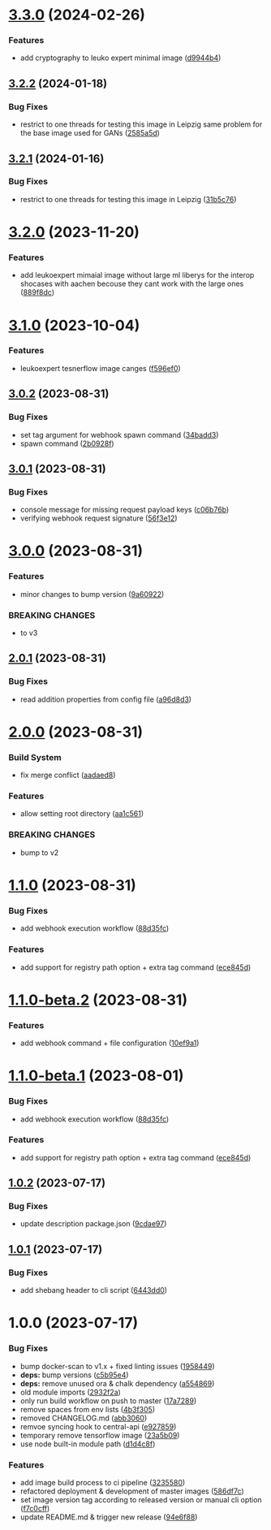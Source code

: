 # [3.3.0](https://github.com/PHT-Medic/master-images/compare/v3.2.2...v3.3.0) (2024-02-26)


### Features

* add cryptography to leuko expert minimal image ([d9944b4](https://github.com/PHT-Medic/master-images/commit/d9944b4aac940b3036a33f8b9742c169074ce230))

## [3.2.2](https://github.com/PHT-Medic/master-images/compare/v3.2.1...v3.2.2) (2024-01-18)


### Bug Fixes

* restrict to one threads for testing this image in Leipzig same problem for the base image used for GANs ([2585a5d](https://github.com/PHT-Medic/master-images/commit/2585a5de401c896f5c4548c5bebb4a8732645582))

## [3.2.1](https://github.com/PHT-Medic/master-images/compare/v3.2.0...v3.2.1) (2024-01-16)


### Bug Fixes

* restrict to one threads for testing this image in Leipzig ([31b5c76](https://github.com/PHT-Medic/master-images/commit/31b5c76b35ea20e65ed83af26230df92cde75c52))

# [3.2.0](https://github.com/PHT-Medic/master-images/compare/v3.1.0...v3.2.0) (2023-11-20)


### Features

* add  leukoexpert mimaial image without large ml liberys for the interop shocases with aachen becouse they cant work with the large ones ([889f8dc](https://github.com/PHT-Medic/master-images/commit/889f8dc6eba298830e1e3e69033a53b38f0e746d))

# [3.1.0](https://github.com/PHT-Medic/master-images/compare/v3.0.2...v3.1.0) (2023-10-04)


### Features

* leukoexpert tesnerflow image canges ([f596ef0](https://github.com/PHT-Medic/master-images/commit/f596ef0609f3782743a795eee013668e51508d04))

## [3.0.2](https://github.com/PHT-Medic/master-images/compare/v3.0.1...v3.0.2) (2023-08-31)


### Bug Fixes

* set tag argument for webhook spawn command ([34badd3](https://github.com/PHT-Medic/master-images/commit/34badd3f4c46c1d9035ff3e06aa61a91943ff295))
* spawn command ([2b0928f](https://github.com/PHT-Medic/master-images/commit/2b0928fdd81de98ee5d722ecd9fed02f814ef76a))

## [3.0.1](https://github.com/PHT-Medic/master-images/compare/v3.0.0...v3.0.1) (2023-08-31)


### Bug Fixes

* console message for missing request payload keys ([c06b76b](https://github.com/PHT-Medic/master-images/commit/c06b76b7777f66af23aa2616cee4ea8ff9bb05c2))
* verifying webhook request signature ([56f3e12](https://github.com/PHT-Medic/master-images/commit/56f3e12ec6508112384b8efeec7c37df51826af8))

# [3.0.0](https://github.com/PHT-Medic/master-images/compare/v2.0.1...v3.0.0) (2023-08-31)


### Features

* minor changes to bump version ([9a60922](https://github.com/PHT-Medic/master-images/commit/9a60922c8046daeee750185eefb13a337ae2cd1f))


### BREAKING CHANGES

* to v3

## [2.0.1](https://github.com/PHT-Medic/master-images/compare/v2.0.0...v2.0.1) (2023-08-31)


### Bug Fixes

* read addition properties from config file ([a96d8d3](https://github.com/PHT-Medic/master-images/commit/a96d8d3aae2e68151092a340b09aa8569372aa9d))

# [2.0.0](https://github.com/PHT-Medic/master-images/compare/v1.1.0...v2.0.0) (2023-08-31)


### Build System

* fix merge conflict ([aadaed8](https://github.com/PHT-Medic/master-images/commit/aadaed8b4853e41d8cc2d14bf0fb74c04c8305d7))


### Features

* allow setting root directory ([aa1c561](https://github.com/PHT-Medic/master-images/commit/aa1c5615020366af777831c15d5beec8ace12bce))


### BREAKING CHANGES

* bump to v2

# [1.1.0](https://github.com/PHT-Medic/master-images/compare/v1.0.2...v1.1.0) (2023-08-31)


### Bug Fixes

* add webhook execution workflow ([88d35fc](https://github.com/PHT-Medic/master-images/commit/88d35fcf404d1668fd47413b70dbb50f78bb14e5))

### Features

* add support for registry path option + extra tag command ([ece845d](https://github.com/PHT-Medic/master-images/commit/ece845da4f1cb16864997203a656d5b25a6b62c1))

# [1.1.0-beta.2](https://github.com/PHT-Medic/master-images/compare/v1.1.0-beta.1...v1.1.0-beta.2) (2023-08-31)

### Features

* add webhook command + file configuration ([10ef9a1](https://github.com/PHT-Medic/master-images/commit/10ef9a12370ef618cc313f32d45da60b6715917d))

# [1.1.0-beta.1](https://github.com/PHT-Medic/master-images/compare/v1.0.2...v1.1.0-beta.1) (2023-08-01)


### Bug Fixes

* add webhook execution workflow ([88d35fc](https://github.com/PHT-Medic/master-images/commit/88d35fcf404d1668fd47413b70dbb50f78bb14e5))


### Features

* add support for registry path option + extra tag command ([ece845d](https://github.com/PHT-Medic/master-images/commit/ece845da4f1cb16864997203a656d5b25a6b62c1))

## [1.0.2](https://github.com/PHT-Medic/master-images/compare/v1.0.1...v1.0.2) (2023-07-17)


### Bug Fixes

* update description package.json ([9cdae97](https://github.com/PHT-Medic/master-images/commit/9cdae971f9355ebdc687eecd845c251a2d788294))

## [1.0.1](https://github.com/PHT-Medic/master-images/compare/v1.0.0...v1.0.1) (2023-07-17)


### Bug Fixes

* add shebang header to cli script ([6443dd0](https://github.com/PHT-Medic/master-images/commit/6443dd000ef3a4a3ef13332e6fbdb7ff68537d9d))

# 1.0.0 (2023-07-17)


### Bug Fixes

* bump docker-scan to v1.x + fixed linting issues ([1958449](https://github.com/PHT-Medic/master-images/commit/19584491ee49819880a86c0590d083af918ec023))
* **deps:** bump versions ([c5b95e4](https://github.com/PHT-Medic/master-images/commit/c5b95e4d5242719247ac796a6ef2ea1e8e04d25f))
* **deps:** remove unused ora & chalk dependency ([a554869](https://github.com/PHT-Medic/master-images/commit/a554869cea324ac9af8ff6ce559c7524fc2626d6))
* old module imports ([2932f2a](https://github.com/PHT-Medic/master-images/commit/2932f2a42ae145bdf0e711bfaffa6726c57c10c5))
* only run build workflow on push to master ([17a7289](https://github.com/PHT-Medic/master-images/commit/17a7289af11dfc9d51327316721afb2ac02ba6f0))
* remove spaces from env lists ([4b3f305](https://github.com/PHT-Medic/master-images/commit/4b3f30525152ce902626ff81a2c635de1fab65f9))
* removed CHANGELOG.md ([abb3060](https://github.com/PHT-Medic/master-images/commit/abb30600c379f0e633020945a82f7d1c8a98ca49))
* remvoe syncing hook to central-api ([e927859](https://github.com/PHT-Medic/master-images/commit/e927859ef0786e2cc9f7a4ac528992b658fb6024))
* temporary remove tensorflow image ([23a5b09](https://github.com/PHT-Medic/master-images/commit/23a5b0991a6b56e18c741a7e1d075fe899b0cfac))
* use node built-in module path ([d1d4c8f](https://github.com/PHT-Medic/master-images/commit/d1d4c8fde76df2c107588d0257a123569c26d692))


### Features

* add image build process to ci pipeline ([3235580](https://github.com/PHT-Medic/master-images/commit/3235580680050362fdddd33aacb0b82c127914f7))
* refactored deployment & development of master images ([586df7c](https://github.com/PHT-Medic/master-images/commit/586df7c2827f79669110d8a570783bc823da344e))
* set image version tag according to released version or manual cli option ([f7c0cff](https://github.com/PHT-Medic/master-images/commit/f7c0cff408d18a4745191da917d45d6911e57d28))
* update README.md & trigger new release ([94e6f88](https://github.com/PHT-Medic/master-images/commit/94e6f88efeff84f15ec067c9323bff6cc2f2ff91))
